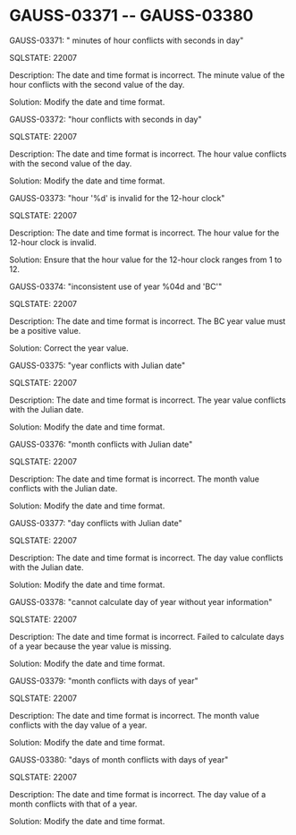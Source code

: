 # GAUSS-03371 -- GAUSS-03380<a name="EN-US_TOPIC_0302072956"></a>

GAUSS-03371: " minutes of hour conflicts with seconds in day"

SQLSTATE: 22007

Description: The date and time format is incorrect. The minute value of the hour conflicts with the second value of the day.

Solution: Modify the date and time format.

GAUSS-03372: "hour conflicts with seconds in day"

SQLSTATE: 22007

Description: The date and time format is incorrect. The hour value conflicts with the second value of the day.

Solution: Modify the date and time format.

GAUSS-03373: "hour '%d' is invalid for the 12-hour clock"

SQLSTATE: 22007

Description: The date and time format is incorrect. The hour value for the 12-hour clock is invalid.

Solution: Ensure that the hour value for the 12-hour clock ranges from 1 to 12.

GAUSS-03374: "inconsistent use of year %04d and 'BC'"

SQLSTATE: 22007

Description: The date and time format is incorrect. The BC year value must be a positive value.

Solution: Correct the year value.

GAUSS-03375: "year conflicts with Julian date"

SQLSTATE: 22007

Description: The date and time format is incorrect. The year value conflicts with the Julian date.

Solution: Modify the date and time format.

GAUSS-03376: "month conflicts with Julian date"

SQLSTATE: 22007

Description: The date and time format is incorrect. The month value conflicts with the Julian date.

Solution: Modify the date and time format.

GAUSS-03377: "day conflicts with Julian date"

SQLSTATE: 22007

Description: The date and time format is incorrect. The day value conflicts with the Julian date.

Solution: Modify the date and time format.

GAUSS-03378: "cannot calculate day of year without year information"

SQLSTATE: 22007

Description: The date and time format is incorrect. Failed to calculate days of a year because the year value is missing.

Solution: Modify the date and time format.

GAUSS-03379: "month conflicts with days of year"

SQLSTATE: 22007

Description: The date and time format is incorrect. The month value conflicts with the day value of a year.

Solution: Modify the date and time format.

GAUSS-03380: "days of month conflicts with days of year"

SQLSTATE: 22007

Description: The date and time format is incorrect. The day value of a month conflicts with that of a year.

Solution: Modify the date and time format.

